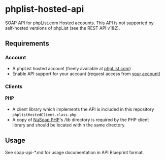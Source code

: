 # phplist-hosted-api

SOAP API for phpList.com Hosted accounts. This API is not supported by self-hosted versions of phpList (see the REST API v1&2).

## Requirements

### Account

+ A phpList hosted account (freely available at [phpList.com](http://phplist.com/signup))
+ Enable API support for your account (request access from [your account](https://phplist.com/contactus))

### Clients

#### PHP

+ A client library which implements the API is included in this repository `phplistHostedClient.class.php`
+ A copy of [NuSoap PHP](https://sourceforge.net/projects/nusoap/)'s /lib directory is required by the PHP client library and should be located within the same directory.

## Usage

See soap-api-\*.md for usage documentation in API Blueprint format.
